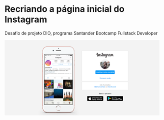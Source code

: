 # Recriando a página inicial do Instagram
Desafio de projeto DIO, programa Santander Bootcamp Fullstack Developer
<div align="left">
  <img width="700px" src="img/projeto.png"/>
</div>
